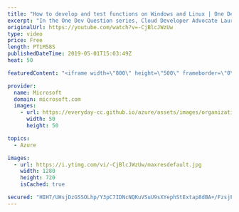 ```yaml
---
title: "How to develop and test functions on Windows and Linux | One Dev Question: Laurent Bugnion"
excerpt: "In the One Dev Question series, Cloud Developer Advocate Laurent Bugnion explains various development features of Azure. In this video, Laurent explains how to develop and test functions on Windows and Linux.   Get more information at: http://gslb.ch/209c-onedevquestion  Create your free Azure account"
originalUrl: https://youtube.com/watch?v=-CjBlcJWzUw
type: video
price: Free
length: PT1M58S
publishedDateTime: 2019-05-01T15:03:49Z
heat: 50

featuredContent: "<iframe width=\"800\" height=\"500\" frameborder=\"0\" src=\"https://www.youtube.com/embed/-CjBlcJWzUw\" allow=\"accelerometer; autoplay; encrypted-media; gyroscope; picture-in-picture\" allowfullscreen></iframe>"

provider:
  name: Microsoft
  domain: microsoft.com
  images:
    - url: https://everyday-cc.github.io/azure/assets/images/organizations/microsoft.com-50x50.jpg
      width: 50
      height: 50

topics:
  - Azure

images:
  - url: https://i.ytimg.com/vi/-CjBlcJWzUw/maxresdefault.jpg
    width: 1280
    height: 720
    isCached: true

secured: "HIH7/UHsjDzGSSOLhp/Y3pC7IDNcNQKuVSuU9sXYephStExtap8dBA+/FzsjFNmXWeSJyo9doqtw/gP+wmsuC7qLvKHTIzVXi5b1vpAyVaXJgS39rvNkfc8nREZTJIUshJ9f6P4wutGndB13EOzZ6sUEeRlSZEkbgpnpUDG31qyAl32AKiCe/h9I5HfoFYMYLLQr0Yz25GcgUb+3gsjxIQEa6po810LvNwiX+2rLxVoaIQzx2ikvBg3Mc+pjU4cJvRcAWud0YN85LGn3JLvZl2vohM5kI14zWyOL6679SamsW01jW3A1BRsCJrWhrEKjErZmTVKSLBvDJ0xWnBwxh/fN82xI9VCewoulV+zU8Xaylf8NzB/m70Jeseg8QiFs/Y+r+yu5F6T+zLxvx9xzH/IKaUTnDYRJ5qI6DhrSY8Q=;PE3AS3OeBk/1QkeMyKHGwg=="
---
```



